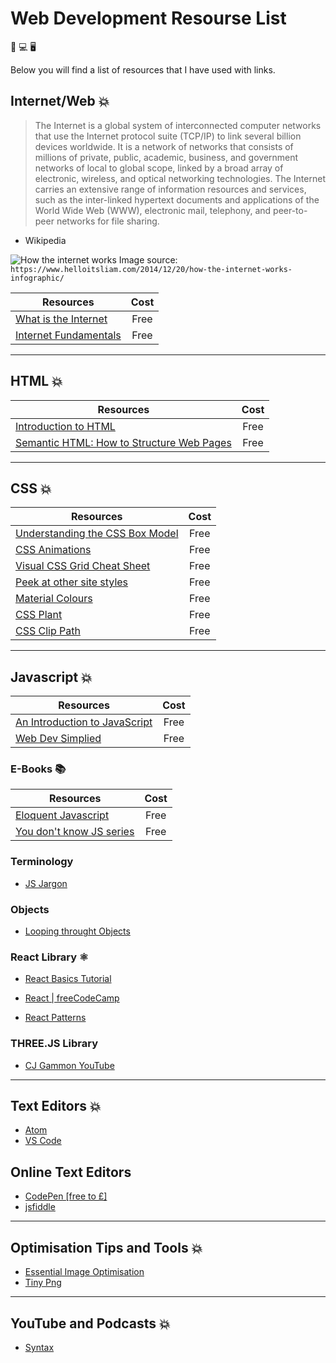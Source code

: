 # Web Development Resourse List

📱 💻 🖥️

Below you will find a list of resources that I have used with links.

## Internet/Web 💥

> The Internet is a global system of interconnected computer networks that use the Internet protocol suite (TCP/IP) to link several billion devices worldwide. It is a network of networks that consists of millions of private, public, academic, business, and government networks of local to global scope, linked by a broad array of electronic, wireless, and optical networking technologies. The Internet carries an extensive range of information resources and services, such as the inter-linked hypertext documents and applications of the World Wide Web (WWW), electronic mail, telephony, and peer-to-peer networks for file sharing.

- Wikipedia

![How the internet works](https://frontendmasters.com/books/front-end-handbook/2019/assets/images/how-the-internet-works.jpg)
Image source: `https://www.helloitsliam.com/2014/12/20/how-the-internet-works-infographic/`

| Resources                                                                | Cost |
| ------------------------------------------------------------------------ |:----:|
| [What is the Internet](https://www.youtube.com/watch?v=Dxcc6ycZ73M)      | Free |
| [Internet Fundamentals](http://internetfundamentals.com/)                | Free |

*************************************************************************

## HTML 💥

| Resources                                                                                                                     | Cost |
| ----------------------------------------------------------------------------------------------------------------------------- |:----:|
| [Introduction to HTML](https://scrimba.com/g/ghtml)                                                                           | Free |
| [Semantic HTML: How to Structure Web Pages](https://webdesign.tutsplus.com/courses/semantic-html-how-to-structure-web-pages)  | Free |

*************************************************************************

## CSS 💥

| Resources                                                                                                 | Cost |
| --------------------------------------------------------------------------------------------------------- |:----:|
| [Understanding the CSS Box Model](https://webdesign.tutsplus.com/courses/understanding-the-css-box-model) | Free |
| [CSS Animations](http://animista.net/)                                                                    | Free |
| [Visual CSS Grid Cheat Sheet](http://grid.malven.co/)                                                     | Free |
| [Peek at other site styles](http://stylifyme.com/)                                                        | Free |
| [Material Colours](https://www.materialui.co/colors)                                                      | Free |
| [CSS Plant](http://stylifyme.com/)                                                                        | Free |
| [CSS Clip Path](https://bennettfeely.com/clippy/)                                                         | Free |

*************************************************************************

## Javascript 💥

| Resources                                                                            | Cost |
| ------------------------------------------------------------------------------------ |:----:|
| [An Introduction to JavaScript](JavaScript-Basics/1.1-Introduction-to-JavaScript.md) | Free |
| [Web Dev Simplied](https://www.youtube.com/channel/UCFbNIlppjAuEX4znoulh0Cw)         | Free |

### E-Books 📚

| Resources                                                              | Cost |
| ---------------------------------------------------------------------- |:----:|
| [Eloquent Javascript](http://eloquentjavascript.net/)                  | Free |
| [You don't know JS series](https://github.com/getify/You-Dont-Know-JS) | Free |

### Terminology

* [JS Jargon](http://jargon.js.org/)

### Objects

* [Looping throught Objects](https://zellwk.com/blog/looping-through-js-objects/)

### React Library ⚛️

* [React Basics Tutorial](https://scrimba.com/g/glearnreact)
* [React | freeCodeCamp](https://learn.freecodecamp.org/front-end-libraries/react)

* [React Patterns](https://reactpatterns.com/)

### THREE.JS Library

* [CJ Gammon YouTube](https://www.youtube.com/channel/UCFbkyvvsEQn7AmQO6_G5J-A)

*************************************************************************

## Text Editors 💥

* [Atom](https://atom.io/)
* [VS Code](https://code.visualstudio.com/)

## Online Text Editors

* [CodePen [free to £]](https://codepen.io/)
* [jsfiddle](https://jsfiddle.net/)

*************************************************************************

## Optimisation Tips and Tools 💥

* [Essential Image Optimisation](https://images.guide/)
* [Tiny Png](https://tinypng.com/)

*************************************************************************

## YouTube and Podcasts 💥

* [Syntax](https://syntax.fm/)